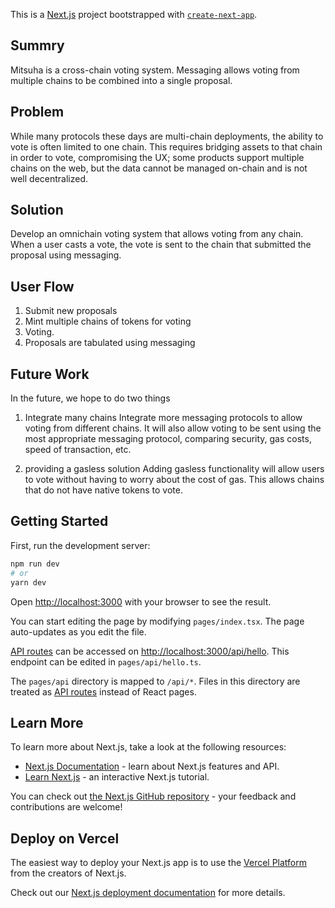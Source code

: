 This is a [Next.js](https://nextjs.org/) project bootstrapped with [`create-next-app`](https://github.com/vercel/next.js/tree/canary/packages/create-next-app).

## Summry
Mitsuha is a cross-chain voting system.
Messaging allows voting from multiple chains to be combined into a single proposal.

## Problem
While many protocols these days are multi-chain deployments, the ability to vote is often limited to one chain. This requires bridging assets to that chain in order to vote, compromising the UX; some products support multiple chains on the web, but the data cannot be managed on-chain and is not well decentralized.

## Solution
Develop an omnichain voting system that allows voting from any chain.
When a user casts a vote, the vote is sent to the chain that submitted the proposal using messaging.


## User Flow
1. Submit new proposals
2. Mint multiple chains of tokens for voting
3. Voting.
4. Proposals are tabulated using messaging

## Future Work
In the future, we hope to do two things

1. Integrate many chains
Integrate more messaging protocols to allow voting from different chains. It will also allow voting to be sent using the most appropriate messaging protocol, comparing security, gas costs, speed of transaction, etc.

2. providing a gasless solution
Adding gasless functionality will allow users to vote without having to worry about the cost of gas. This allows chains that do not have native tokens to vote.


## Getting Started

First, run the development server:

```bash
npm run dev
# or
yarn dev
```

Open [http://localhost:3000](http://localhost:3000) with your browser to see the result.

You can start editing the page by modifying `pages/index.tsx`. The page auto-updates as you edit the file.

[API routes](https://nextjs.org/docs/api-routes/introduction) can be accessed on [http://localhost:3000/api/hello](http://localhost:3000/api/hello). This endpoint can be edited in `pages/api/hello.ts`.

The `pages/api` directory is mapped to `/api/*`. Files in this directory are treated as [API routes](https://nextjs.org/docs/api-routes/introduction) instead of React pages.

## Learn More

To learn more about Next.js, take a look at the following resources:

- [Next.js Documentation](https://nextjs.org/docs) - learn about Next.js features and API.
- [Learn Next.js](https://nextjs.org/learn) - an interactive Next.js tutorial.

You can check out [the Next.js GitHub repository](https://github.com/vercel/next.js/) - your feedback and contributions are welcome!

## Deploy on Vercel

The easiest way to deploy your Next.js app is to use the [Vercel Platform](https://vercel.com/new?utm_medium=default-template&filter=next.js&utm_source=create-next-app&utm_campaign=create-next-app-readme) from the creators of Next.js.

Check out our [Next.js deployment documentation](https://nextjs.org/docs/deployment) for more details.
